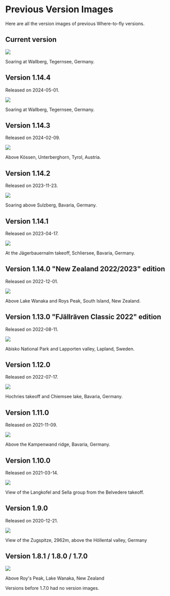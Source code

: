 ﻿# Previous Version Images

Here are all the version images of previous Where-to-fly versions.

## Current version

![](src/App/Resources/Assets/info/version.jpg)

Soaring at Wallberg, Tegernsee, Germany.

## Version 1.14.4

Released on 2024-05-01.

![](https://raw.githubusercontent.com/vividos/WhereToFly/version-1.14.4/src/App/Resources/Assets/info/version.jpg)

Soaring at Wallberg, Tegernsee, Germany.

## Version 1.14.3

Released on 2024-02-09.

![](https://raw.githubusercontent.com/vividos/WhereToFly/version-1.14.3/src/App/Resources/Assets/info/version.jpg)

Above Kössen, Unterberghorn, Tyrol, Austria.

## Version 1.14.2

Released on 2023-11-23.

![](https://raw.githubusercontent.com/vividos/WhereToFly/version-1.14.2/src/App/Resources/Assets/info/version.jpg)

Soaring above Sulzberg, Bavaria, Germany.

## Version 1.14.1

Released on 2023-04-17.

![](https://raw.githubusercontent.com/vividos/WhereToFly/version-1.14.1/src/App/Resources/Assets/info/version.jpg)

At the Jägerbauernalm takeoff, Schliersee, Bavaria, Germany.

## Version 1.14.0 "New Zealand 2022/2023" edition

Released on 2022-12-01.

![](https://raw.githubusercontent.com/vividos/WhereToFly/version-1.14.0/src/App/Resources/Assets/info/version.jpg)

Above Lake Wanaka and Roys Peak, South Island, New Zealand.

## Version 1.13.0 "FJällräven Classic 2022" edition

Released on 2022-08-11.

![](https://raw.githubusercontent.com/vividos/WhereToFly/version-1.13.0/src/App/Resources/Assets/info/version.jpg)

Abisko National Park and Lapporten valley, Lapland, Sweden.

## Version 1.12.0

Released on 2022-07-17.

![](https://raw.githubusercontent.com/vividos/WhereToFly/version-1.12.0/src/App/Resources/Assets/info/version.jpg)

Hochries takeoff and Chiemsee lake, Bavaria, Germany.

## Version 1.11.0

Released on 2021-11-09.

![](https://raw.githubusercontent.com/vividos/WhereToFly/version-1.11.0/src/App/Resources/Assets/info/version.jpg)

Above the Kampenwand ridge, Bavaria, Germany.

## Version 1.10.0

Released on 2021-03-14.

![](https://raw.githubusercontent.com/vividos/WhereToFly/version-1.10.0/src/App/Resources/Assets/info/version.jpg)

View of the Langkofel and Sella group from the Belvedere takeoff.

## Version 1.9.0

Released on 2020-12-21.

![](https://raw.githubusercontent.com/vividos/WhereToFly/version-1.9.0/src/App/Resources/Assets/info/version.jpg)

View of the Zugspitze, 2962m, above the Höllental valley, Germany

## Version 1.8.1 / 1.8.0 / 1.7.0

![](https://raw.githubusercontent.com/vividos/WhereToFly/version-1.8.1/src/App/Resources/Assets/info/version.jpg)

Above Roy's Peak, Lake Wanaka, New Zealand

Versions before 1.7.0 had no version images.

